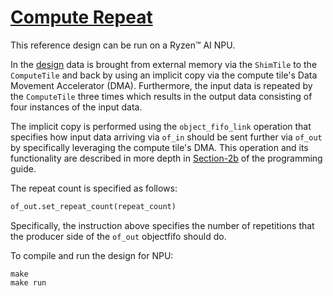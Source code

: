 <!---//===- README.md --------------------------*- Markdown -*-===//
//
// This file is licensed under the Apache License v2.0 with LLVM Exceptions.
// See https://llvm.org/LICENSE.txt for license information.
// SPDX-License-Identifier: Apache-2.0 WITH LLVM-exception
//
// Copyright (C) 2024, Advanced Micro Devices, Inc.
// 
//===----------------------------------------------------------------------===//-->

# <ins>Compute Repeat</ins>

This reference design can be run on a Ryzen™ AI NPU.

In the [design](./aie2.py) data is brought from external memory via the `ShimTile` to the `ComputeTile` and back by using an implicit copy via the compute tile's Data Movement Accelerator (DMA). Furthermore, the input data is repeated by the `ComputeTile` three times which results in the output data consisting of four instances of the input data.

The implicit copy is performed using the `object_fifo_link` operation that specifies how input data arriving via `of_in` should be sent further via `of_out` by specifically leveraging the compute tile's DMA. This operation and its functionality are described in more depth in [Section-2b](../../../programming_guide/section-2/section-2b/03_Link_Distribute_Join/README.md#object-fifo-link) of the programming guide.

The repeat count is specified as follows:
```python
of_out.set_repeat_count(repeat_count)
```
Specifically, the instruction above specifies the number of repetitions that the producer side of the `of_out` objectfifo should do.

To compile and run the design for NPU:
```
make
make run
```
